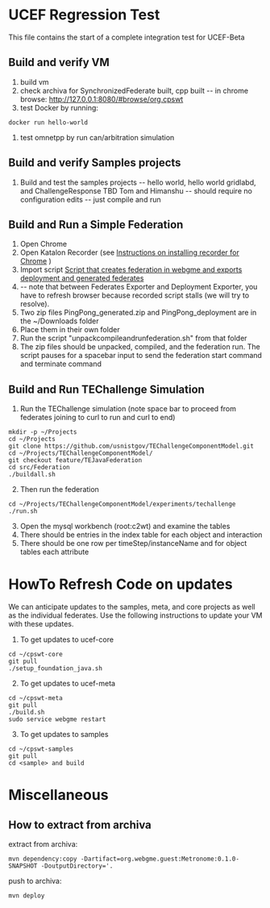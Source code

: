 # UCEF Regression Test
This file contains the start of a complete integration test for UCEF-Beta

## Build and verify VM
1. build vm
1. check archiva for SynchronizedFederate built, cpp built -- in chrome browse: http://127.0.0.1:8080/#browse/org.cpswt
1. test Docker by running:
```
docker run hello-world
```
1. test omnetpp by run can/arbitration simulation

## Build and verify Samples projects
1. Build and test the samples projects -- hello world, hello world gridlabd, and ChallengeResponse
TBD Tom and Himanshu -- should require no configuration edits -- just compile and run


## Build and Run a Simple Federation
1. Open Chrome
2. Open Katalon Recorder (see [Instructions on installing recorder for Chrome](selenium.md) )
3. Import script [Script that creates federation in webgme and exports deployment and generated federates](BuildPingPongFederationWithExports.html) 
4. -- note that between Federates Exporter and Deployment Exporter, you have to refresh browser because recorded script stalls (we will try to resolve).
5. Two zip files PingPong_generated.zip and PingPong_deployment are in the ~/Downloads folder
6. Place them in their own folder
7. Run the script "unpackcompileandrunfederation.sh" from that folder
8. The zip files should be unpacked, compiled, and the federation run. The script pauses for a spacebar input to send the federation start command and terminate command

## Build and Run TEChallenge Simulation
1. Run the TEChallenge simulation (note space bar to proceed from federates joining to curl to run and curl to end)
```
mkdir -p ~/Projects
cd ~/Projects
git clone https://github.com/usnistgov/TEChallengeComponentModel.git
cd ~/Projects/TEChallengeComponentModel/
git checkout feature/TEJavaFederation
cd src/Federation
./buildall.sh
```
2. Then run the federation
```
cd ~/Projects/TEChallengeComponentModel/experiments/techallenge
./run.sh
```
3. Open the mysql workbench (root:c2wt) and examine the tables
4. There should be entries in the index table for each object and interaction
5. There should be one row per timeStep/instanceName and for object tables each attribute

# HowTo Refresh Code on updates
We can anticipate updates to the samples, meta, and core projects as well as the individual federates. Use the following instructions to update your VM with these updates.

1. To get updates to ucef-core
``` 
cd ~/cpswt-core
git pull
./setup_foundation_java.sh
```
2. To get updates to ucef-meta
``` 
cd ~/cpswt-meta
git pull
./build.sh
sudo service webgme restart
```
3. To get updates to samples
``` 
cd ~/cpswt-samples
git pull
cd <sample> and build
```

# Miscellaneous   
## How to extract from archiva

extract from archiva:
```
mvn dependency:copy -Dartifact=org.webgme.guest:Metronome:0.1.0-SNAPSHOT -DoutputDirectory='.
```

push to archiva:
```
mvn deploy
```
